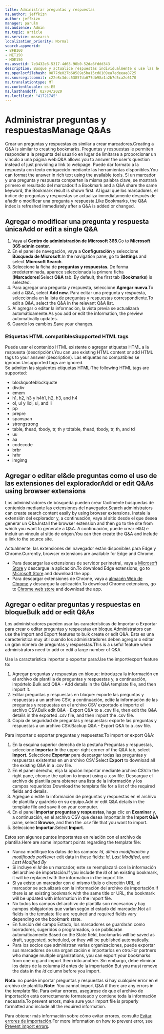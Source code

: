 ```yaml
---
title: Administrar preguntas y respuestas
ms.author: jeffkizn
author: jeffkizn
manager: parulm
ms.audience: Admin
ms.topic: article
ms.service: mssearch
localization_priority: Normal
search.appverid:
- BFB160
- MET150
- MOE150
ms.assetid: 7e3432e6-5317-4d63-90b0-52da6fddd343
description: Busque y actualice respuestas individualmente o use las herramientas disponibles de Búsqueda de Microsoft para editarlas todas a la vez
ms.openlocfilehash: 0877de027b68589e5ba15cd8109ea7edeeae8725
ms.sourcegitcommit: c22e8c3dcc53857da677db98a1a2b7d5ca2c6170
ms.translationtype: MT
ms.contentlocale: es-ES
ms.lasthandoff: 02/04/2020
ms.locfileid: "41721745"
---
```

# <a name="manage-qas"></a><span data-ttu-id="aeedc-103">Administrar preguntas y respuestas</span><span class="sxs-lookup"><span data-stu-id="aeedc-103">Manage Q&As</span></span>

<span data-ttu-id="aeedc-104">Crear un preguntas y respuestas es similar a crear marcadores.</span><span class="sxs-lookup"><span data-stu-id="aeedc-104">Creating a Q&A is similar to creating bookmarks.</span></span> <span data-ttu-id="aeedc-105">Preguntas y respuestas le permiten responder a la pregunta del usuario en lugar de limitarse a proporcionar un vínculo a una página web.</span><span class="sxs-lookup"><span data-stu-id="aeedc-105">Q&A allows you to answer the user's question instead of just providing a link to webpage.</span></span> <span data-ttu-id="aeedc-106">Puede dar formato a la respuesta con texto enriquecido mediante las herramientas disponibles.</span><span class="sxs-lookup"><span data-stu-id="aeedc-106">You can format the answer in rich text using the available tools.</span></span> <span data-ttu-id="aeedc-107">Si un marcador y una pregunta y respuesta comparten la misma palabra clave, se mostrará primero el resultado del marcador.</span><span class="sxs-lookup"><span data-stu-id="aeedc-107">If a Bookmark and a Q&A share the same keyword, the Bookmark result is shown first.</span></span> <span data-ttu-id="aeedc-108">Al igual que los marcadores, el índice de preguntas y respuestas se actualiza inmediatamente después de añadir o modificar una pregunta y respuesta.</span><span class="sxs-lookup"><span data-stu-id="aeedc-108">Like Bookmarks, the Q&A index is refreshed immediately after a Q&A is added or changed.</span></span>

## <a name="add-or-edit-a-single-qa"></a><span data-ttu-id="aeedc-109">Agregar o modificar una pregunta y respuesta única</span><span class="sxs-lookup"><span data-stu-id="aeedc-109">Add or edit a single Q&A</span></span>

1. <span data-ttu-id="aeedc-110">Vaya al **Centro de administración de Microsoft 365**.</span><span class="sxs-lookup"><span data-stu-id="aeedc-110">Go to **Microsoft 365 admin center**.</span></span>
1. <span data-ttu-id="aeedc-111">En el panel de navegación, vaya a **Configuración** y seleccione **Búsqueda de Microsoft**.</span><span class="sxs-lookup"><span data-stu-id="aeedc-111">In the navigation pane, go to **Settings** and select **Microsoft Search**.</span></span>
1. <span data-ttu-id="aeedc-112">Seleccione la ficha de **preguntas y respuestas**. De forma predeterminada, aparece seleccionada la primera ficha (**Marcadores**)</span><span class="sxs-lookup"><span data-stu-id="aeedc-112">Select **Q&A** tab. By default, the first tab (**Bookmarks**) is selected.</span></span>
1. <span data-ttu-id="aeedc-113">Para agregar una pregunta y respuesta, seleccione **Agregar nueva**.</span><span class="sxs-lookup"><span data-stu-id="aeedc-113">To add a Q&A, select **Add new**.</span></span>
<span data-ttu-id="aeedc-114">Para editar una pregunta y respuesta, selecciónela en la lista de preguntas y respuestas correspondiente.</span><span class="sxs-lookup"><span data-stu-id="aeedc-114">To edit a Q&A, select the Q&A in the relevant Q&A list.</span></span>
1. <span data-ttu-id="aeedc-115">Al agregar o editar la información, la vista previa se actualizará automáticamente.</span><span class="sxs-lookup"><span data-stu-id="aeedc-115">As you add or edit the information, the preview automatically updates.</span></span>
1. <span data-ttu-id="aeedc-116">Guarde los cambios.</span><span class="sxs-lookup"><span data-stu-id="aeedc-116">Save your changes.</span></span>

### <a name="supported-html-tags"></a><span data-ttu-id="aeedc-117">Etiquetas HTML compatibles</span><span class="sxs-lookup"><span data-stu-id="aeedc-117">Supported HTML tags</span></span>

<span data-ttu-id="aeedc-118">Puede usar el contenido HTML existente o agregar etiquetas HTML a la respuesta (descripción).</span><span class="sxs-lookup"><span data-stu-id="aeedc-118">You can use existing HTML content or add HTML tags to your answer (description).</span></span> <span data-ttu-id="aeedc-119">Las etiquetas no compatibles se ignoran.</span><span class="sxs-lookup"><span data-stu-id="aeedc-119">Unsupported tags are ignored.</span></span>  
<span data-ttu-id="aeedc-120">Se admiten las siguientes etiquetas HTML:</span><span class="sxs-lookup"><span data-stu-id="aeedc-120">The following HTML tags are supported:</span></span>

- <span data-ttu-id="aeedc-121">blockquote</span><span class="sxs-lookup"><span data-stu-id="aeedc-121">blockquote</span></span>
- <span data-ttu-id="aeedc-122">div</span><span class="sxs-lookup"><span data-stu-id="aeedc-122">div</span></span>
- <span data-ttu-id="aeedc-123">em</span><span class="sxs-lookup"><span data-stu-id="aeedc-123">em</span></span>
- <span data-ttu-id="aeedc-124">h1, h2, h3 y h4</span><span class="sxs-lookup"><span data-stu-id="aeedc-124">h1, h2, h3, and h4</span></span>
- <span data-ttu-id="aeedc-125">ol, ul y li</span><span class="sxs-lookup"><span data-stu-id="aeedc-125">ol, ul, and li</span></span>
- <span data-ttu-id="aeedc-126">p</span><span class="sxs-lookup"><span data-stu-id="aeedc-126">p</span></span>
- <span data-ttu-id="aeedc-127">pre</span><span class="sxs-lookup"><span data-stu-id="aeedc-127">pre</span></span>
- <span data-ttu-id="aeedc-128">span</span><span class="sxs-lookup"><span data-stu-id="aeedc-128">span</span></span>
- <span data-ttu-id="aeedc-129">strong</span><span class="sxs-lookup"><span data-stu-id="aeedc-129">strong</span></span>
- <span data-ttu-id="aeedc-130">table, thead, tbody, tr, th y td</span><span class="sxs-lookup"><span data-stu-id="aeedc-130">table, thead, tbody, tr, th, and td</span></span>
- <span data-ttu-id="aeedc-131">u</span><span class="sxs-lookup"><span data-stu-id="aeedc-131">u</span></span>
- <span data-ttu-id="aeedc-132">a</span><span class="sxs-lookup"><span data-stu-id="aeedc-132">a</span></span>
- <span data-ttu-id="aeedc-133">code</span><span class="sxs-lookup"><span data-stu-id="aeedc-133">code</span></span>
- <span data-ttu-id="aeedc-134">br</span><span class="sxs-lookup"><span data-stu-id="aeedc-134">br</span></span>
- <span data-ttu-id="aeedc-135">hr</span><span class="sxs-lookup"><span data-stu-id="aeedc-135">hr</span></span>
- <span data-ttu-id="aeedc-136">img</span><span class="sxs-lookup"><span data-stu-id="aeedc-136">img</span></span>

## <a name="add-or-edit-qas-using-browser-extensions"></a><span data-ttu-id="aeedc-137">Agregar o editar el&de preguntas como el uso de las extensiones del explorador</span><span class="sxs-lookup"><span data-stu-id="aeedc-137">Add or edit Q&As using browser extensions</span></span>

<span data-ttu-id="aeedc-138">Los administradores de búsqueda pueden crear fácilmente búsquedas de contenido mediante las extensiones del navegador.</span><span class="sxs-lookup"><span data-stu-id="aeedc-138">Search administrators can create search content easily by using browser extensions.</span></span> <span data-ttu-id="aeedc-139">Instale la extensión del explorador y, a continuación, vaya al sitio desde el que desea generar un Q&a.</span><span class="sxs-lookup"><span data-stu-id="aeedc-139">Install the browser extension and then go to the site from which you want to generate a Q&A.</span></span> <span data-ttu-id="aeedc-140">A continuación, puede crear el&Q e incluir un vínculo al sitio de origen.</span><span class="sxs-lookup"><span data-stu-id="aeedc-140">You can then create the Q&A and include a link to the source site.</span></span>

<span data-ttu-id="aeedc-141">Actualmente, las extensiones del navegador están disponibles para Edge y Chrome.</span><span class="sxs-lookup"><span data-stu-id="aeedc-141">Currently, browser extensions are available for Edge and Chrome.</span></span>

- <span data-ttu-id="aeedc-142">Para descargar las extensiones de servidor perimetral, vaya a [Microsoft Store](https://www.microsoft.com/p/microsoft-search-content-creator/9nrqdbcbwq55?activetab=pivot:overviewtab) y descargue la aplicación.</span><span class="sxs-lookup"><span data-stu-id="aeedc-142">To download Edge extensions, go to [Microsoft Store](https://www.microsoft.com/p/microsoft-search-content-creator/9nrqdbcbwq55?activetab=pivot:overviewtab) and download the app.</span></span>
- <span data-ttu-id="aeedc-143">Para descargar extensiones de Chrome, vaya a [almacén Web de Chrome](https://chrome.google.com/webstore/detail/microsoft-search-content/nocnablpaoeecfmfnjoheefkogmleipm) y descargue la aplicación.</span><span class="sxs-lookup"><span data-stu-id="aeedc-143">To download Chrome extensions, go to [Chrome web store](https://chrome.google.com/webstore/detail/microsoft-search-content/nocnablpaoeecfmfnjoheefkogmleipm) and download the app.</span></span>

## <a name="bulk-add-or-edit-qas"></a><span data-ttu-id="aeedc-144">Agregar o editar preguntas y respuestas en bloque</span><span class="sxs-lookup"><span data-stu-id="aeedc-144">Bulk add or edit Q&As</span></span>

<span data-ttu-id="aeedc-145">Los administradores pueden usar las características de Importar o Exportar para crear o editar preguntas y respuestas en bloque.</span><span class="sxs-lookup"><span data-stu-id="aeedc-145">Administrators can use the Import and Export features to bulk create or edit Q&A.</span></span> <span data-ttu-id="aeedc-146">Esta es una característica muy útil cuando los administradores deben agregar o editar un gran número de preguntas y respuestas.</span><span class="sxs-lookup"><span data-stu-id="aeedc-146">This is a useful feature when administrators need to add or edit a large number of Q&A.</span></span>

<span data-ttu-id="aeedc-147">Use la característica importar o exportar para:</span><span class="sxs-lookup"><span data-stu-id="aeedc-147">Use the import/export feature to:</span></span>

1. <span data-ttu-id="aeedc-148">Agregar preguntas y respuestas en bloque: introduzca la información en el archivo de plantilla de preguntas y respuestas y, a continuación, impórtelo.</span><span class="sxs-lookup"><span data-stu-id="aeedc-148">Bulk add Q&A - Add details in the Q&A template file, and then import it.</span></span>
1. <span data-ttu-id="aeedc-149">Editar preguntas y respuestas en bloque: exporte las preguntas y respuestas a un archivo CSV; a continuación, edite la información de las preguntas y respuestas en el archivo CSV exportado e importe el archivo CSV.</span><span class="sxs-lookup"><span data-stu-id="aeedc-149">Bulk edit Q&A - Export Q&A to a .csv file, then edit the Q&A details in the exported .csv file, and then import the .csv file.</span></span>
1. <span data-ttu-id="aeedc-150">Copia de seguridad de preguntas y respuestas: exporte las preguntas y respuestas a un archivo CSV.</span><span class="sxs-lookup"><span data-stu-id="aeedc-150">Backup Q&A - Export Q&A to a .csv file.</span></span>

<span data-ttu-id="aeedc-151">Para importar o exportar preguntas y respuestas:</span><span class="sxs-lookup"><span data-stu-id="aeedc-151">To import or export Q&A:</span></span>

1. <span data-ttu-id="aeedc-152">En la esquina superior derecha de la pestaña Preguntas y respuestas, seleccione **Importar**.</span><span class="sxs-lookup"><span data-stu-id="aeedc-152">In the upper-right corner of the Q&A tab, select **Import**.</span></span>
<span data-ttu-id="aeedc-153">Seleccione **Exportar** para descargar todas las preguntas y respuestas existentes en un archivo CSV.</span><span class="sxs-lookup"><span data-stu-id="aeedc-153">Select **Export** to download all the existing Q&A in a .csv file.</span></span>
1. <span data-ttu-id="aeedc-154">En el panel derecho, elija la opción Importar mediante archivo CSV.</span><span class="sxs-lookup"><span data-stu-id="aeedc-154">In the right pane, choose the option to import using a .csv file.</span></span>
<span data-ttu-id="aeedc-155">Descargue el archivo de plantilla para obtener una lista de la información y los campos requeridos.</span><span class="sxs-lookup"><span data-stu-id="aeedc-155">Download the template file for a list of the required fields and details.</span></span>
1. <span data-ttu-id="aeedc-156">Agregue o edite la información de preguntas y respuestas en el archivo de plantilla y guárdelo en su equipo.</span><span class="sxs-lookup"><span data-stu-id="aeedc-156">Add or edit Q&A details in the template file and save it on your computer.</span></span>
1. <span data-ttu-id="aeedc-157">En el panel **Importar preguntas y respuestas**, haga clic en **Examinar** y, a continuación, en el archivo CSV que desea importar.</span><span class="sxs-lookup"><span data-stu-id="aeedc-157">In the **Import Q&A** pane, select **Browse**, and then the .csv file that you want to import.</span></span>
1. <span data-ttu-id="aeedc-158">Seleccione **Importar**.</span><span class="sxs-lookup"><span data-stu-id="aeedc-158">Select **Import**.</span></span>

<span data-ttu-id="aeedc-159">Estos son algunos puntos importantes en relación con el archivo de plantilla:</span><span class="sxs-lookup"><span data-stu-id="aeedc-159">Here are some important points regarding the template file:</span></span>

- <span data-ttu-id="aeedc-160">Nunca modifique los datos de los campos: *Id*, *última modificación* y *modificado por*</span><span class="sxs-lookup"><span data-stu-id="aeedc-160">Never edit data in these fields: *Id*, *Last Modified*, and *Last Modified By*</span></span>
- <span data-ttu-id="aeedc-161">Si incluye el *Id* de un marcador, este se reemplazará con la información del archivo de importación.</span><span class="sxs-lookup"><span data-stu-id="aeedc-161">If you include the *Id* of an existing bookmark, it will be replaced with the information in the import file.</span></span>
- <span data-ttu-id="aeedc-162">Si ya existe un marcador con el mismo título o dirección URL, el marcador se actualizará con la información del archivo de importación.</span><span class="sxs-lookup"><span data-stu-id="aeedc-162">If there is an existing bookmark with the same title or URL, the bookmark will be updated with information in the import file.</span></span>
- <span data-ttu-id="aeedc-163">No todos los campos del archivo de plantilla son necesarios y hay campos obligatorios que varían según el estado del marcador.</span><span class="sxs-lookup"><span data-stu-id="aeedc-163">Not all fields in the template file are required and required fields vary depending on the bookmark state.</span></span>
- <span data-ttu-id="aeedc-164">En función del campo Estado, los marcadores se guardarán como borradores, sugeridos o programados, o se publicarán automáticamente.</span><span class="sxs-lookup"><span data-stu-id="aeedc-164">Based on the State field, bookmarks will be saved as draft, suggested, scheduled, or they will be published automatically.</span></span>
- <span data-ttu-id="aeedc-165">Para los socios que administran varias organizaciones, puede exportar sus marcadores de una organización e importarlos en otro.</span><span class="sxs-lookup"><span data-stu-id="aeedc-165">For partners who manage multiple organizations, you can export your bookmarks from one org and import them into another.</span></span> <span data-ttu-id="aeedc-166">Sin embargo, debe eliminar los datos de la columna *Id* antes de la importación.</span><span class="sxs-lookup"><span data-stu-id="aeedc-166">But you must remove the data in the *Id* column before you import.</span></span>

<span data-ttu-id="aeedc-167">**Nota:** no puede importar preguntas y respuestas si hay cualquier error en el archivo de plantilla.</span><span class="sxs-lookup"><span data-stu-id="aeedc-167">**Note:** You cannot import Q&A if there are any errors in the template file.</span></span> <span data-ttu-id="aeedc-168">Para evitar errores, asegúrese de que el archivo de importación está correctamente formateado y contiene toda la información necesaria.</span><span class="sxs-lookup"><span data-stu-id="aeedc-168">To prevent errors, make sure your import file is properly formatted and include all the required information.</span></span>

<span data-ttu-id="aeedc-169">Para obtener más información sobre cómo evitar errores, consulte [Evitar errores de importación](manage-bookmarks.md#prevent-import-errors).</span><span class="sxs-lookup"><span data-stu-id="aeedc-169">For more information on how to prevent error, see [Prevent import errors](manage-bookmarks.md#prevent-import-errors).</span></span>
